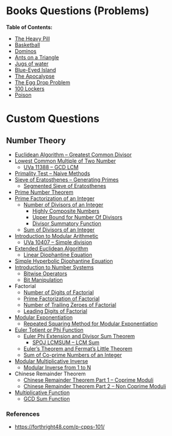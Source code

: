 # Books Questions (Problems)
**Table of Contents:**

  * [The Heavy Pill](/src/Math%20and%20Logic%20Puzzle/The%20Heavy%20Pill/The%20Heavy%20Pill.md)
  * [Basketball](/src/Math%20and%20Logic%20Puzzle/Basketball/Basketball.md)
  * [Dominos](/src/Math%20and%20Logic%20Puzzle/Dominos/Dominos.md)
  * [Ants on a Triangle](/src/Math%20and%20Logic%20Puzzle/Ants%20on%20a%20Triangle/Ants%20on%20a%20Triangle.md)
  * [Jugs of water](/src/Math%20and%20Logic%20Puzzle/Jugs%20of%20water/Jugs%20of%20water.md)
  * [Blue-Eyed Island](/src/Math%20and%20Logic%20Puzzle/Blue-Eyed%20Island/Blue-Eyed%20Island.md)
  * [The Apocalypse](/src/Math%20and%20Logic%20Puzzle/The%20Apocalypse/The%20Apocalypse.md)
  * [The Egg Drop Problem](/src/Math%20and%20Logic%20Puzzle/The%20Egg%20Drop%20Problem/The%20Egg%20Drop%20Problem.md)
  * [100 Lockers](/src/Math%20and%20Logic%20Puzzle/100%20Lockers/100%20Lockers.md)
  * [Poison](/src/Math%20and%20Logic%20Puzzle/Poison/Poison.md)
  
 
# Custom Questions

  ## Number Theory
    
   * [Euclidean Algorithm – Greatest Common Divisor]()
   * [Lowest Common Multiple of Two Number]()
     * [UVa 11388 – GCD LCM]()
   * [Primality Test – Naive Methods]()
   * [Sieve of Eratosthenes – Generating Primes]()
     * [Segmented Sieve of Eratosthenes]()
   * [Prime Number Theorem]()
   * [Prime Factorization of an Integer]()
     * [Number of Divisors of an Integer]()
       * [Highly Composite Numbers]()
       * [Upper Bound for Number Of Divisors]()
       * [Divisor Summatory Function]()
     * [Sum of Divisors of an Integer]()
   * [Introduction to Modular Arithmetic]()
     * [UVa 10407 – Simple division]()
   * [Extended Euclidean Algorithm]()
     * [Linear Diophantine Equation]()
   * [Simple Hyperbolic Diophantine Equation]()
   * [Introduction to Number Systems]()
     * [Bitwise Operators]()
     * [Bit Manipulation]()
   * Factorial
     * [Number of Digits of Factorial]()
     * [Prime Factorization of Factorial]()
     * [Number of Trailing Zeroes of Factorial]()
     * [Leading Digits of Factorial]()
   * [Modular Exponentiation]()
     * [Repeated Squaring Method for Modular Exponentiation]()
   * [Euler Totient or Phi Function]()
     * [Euler Phi Extension and Divisor Sum Theorem]()
       * [SPOJ LCMSUM – LCM Sum]()
     * [Euler’s Theorem and Fermat’s Little Theorem]()
     * [Sum of Co-prime Numbers of an Integer]()
   * [Modular Multiplicative Inverse]()
     * [Modular Inverse from 1 to N]()
   * Chinese Remainder Theorem
     * [Chinese Remainder Theorem Part 1 – Coprime Moduli]()
     * [Chinese Remainder Theorem Part 2 – Non Coprime Moduli]()
   * [Multiplicative Function]()
     * [GCD Sum Function]()



### References
- https://forthright48.com/p-cpps-101/
